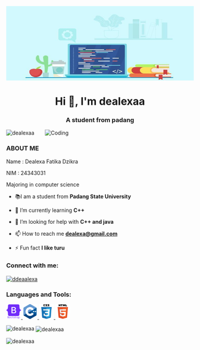 <img align="center" alt="Coding" width="1000" height="200" src="gambar1.jpg">
<h1 align="center">Hi 👋, I'm dealexaa</h1>
<h3 align="center">A student from padang</h3>
<img align="right" alt="Coding" width="400" src="https://cdn.dribbble.com/users/1162077/screenshots/3848914/programmer.gif">

<p align="left"> <img src="https://komarev.com/ghpvc/?username=dealexaa&label=Profile%20views&color=0e75b6&style=flat" alt="dealexaa" /> </p>
<h3 align="left">ABOUT ME</h3>
<p align="left">Name : Dealexa Fatika Dzikra</p>
<p align="left">NIM  : 24343031</p>
<p align="left">Majoring in computer science</p>

- 📚I am a student from **Padang State University**

- 🌱 I’m currently learning **C++**

- 🤝 I’m looking for help with **C++ and java**

- 📫 How to reach me **dealexa@gmail.com**

- ⚡ Fun fact **I like turu**

<h3 align="left">Connect with me:</h3>
<p align="left">
<a href="https://instagram.com/ddeaalexa" target="blank"><img align="center" src="https://raw.githubusercontent.com/rahuldkjain/github-profile-readme-generator/master/src/images/icons/Social/instagram.svg" alt="ddeaalexa" height="30" width="40" /></a>
</p>

<h3 align="left">Languages and Tools:</h3>
<p align="left"> <a href="https://getbootstrap.com" target="_blank" rel="noreferrer"> <img src="https://raw.githubusercontent.com/devicons/devicon/master/icons/bootstrap/bootstrap-plain-wordmark.svg" alt="bootstrap" width="40" height="40"/> </a> <a href="https://www.w3schools.com/cpp/" target="_blank" rel="noreferrer"> <img src="https://raw.githubusercontent.com/devicons/devicon/master/icons/cplusplus/cplusplus-original.svg" alt="cplusplus" width="40" height="40"/> </a> <a href="https://www.w3schools.com/css/" target="_blank" rel="noreferrer"> <img src="https://raw.githubusercontent.com/devicons/devicon/master/icons/css3/css3-original-wordmark.svg" alt="css3" width="40" height="40"/> </a> <a href="https://www.w3.org/html/" target="_blank" rel="noreferrer"> <img src="https://raw.githubusercontent.com/devicons/devicon/master/icons/html5/html5-original-wordmark.svg" alt="html5" width="40" height="40"/> </a> </p>

<p><img align="left" src="https://github-readme-stats.vercel.app/api/top-langs?username=dealexaa&show_icons=true&locale=en&layout=compact" alt="dealexaa" /></p>

<p>&nbsp;<img align="center" src="https://github-readme-stats.vercel.app/api?username=dealexaa&show_icons=true&locale=en" alt="dealexaa" /></p>

<p><img align="center" src="https://github-readme-streak-stats.herokuapp.com/?user=dealexaa&" alt="dealexaa" /></p>

